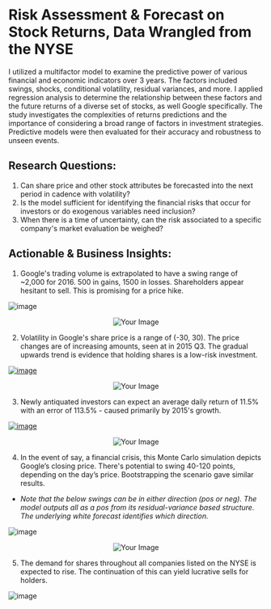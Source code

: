 # Risk Assessment & Forecast on Stock Returns, Data Wrangled from the NYSE
I utilized a multifactor model to examine the predictive power of various financial and economic indicators over 3 years. The factors included swings, shocks, conditional volatility, residual variances, and more. I applied regression analysis to determine the relationship between these factors and the future returns of a diverse set of stocks, as well Google specifically. The study investigates the complexities of returns predictions and the importance of considering a broad range of factors in investment strategies. Predictive models were then evaluated for their accuracy and robustness to unseen events.

## Research Questions:
1. Can share price and other stock attributes be forecasted into the next period in cadence with volatility?
2. Is the model sufficient for identifying the financial risks that occur for investors or do exogenous variables need inclusion?
3. When there is a time of uncertainty, can the risk associated to a specific company's market evaluation be weighed?

## Actionable & Business Insights:
1. Google's trading volume is extrapolated to have a swing range of ~2,000 for 2016. 500 in gains, 1500 in losses. Shareholders appear hesitant to sell. This is promising for a price hike.

![image](https://github.com/kinsiv/RiskAssessment_Forecast_Stocks/assets/89998643/9402680d-3df4-450d-8131-d03b66c8dd7c)

<div align="center">
    <img src="https://github.com/kinsiv/ProsperLoans_Analysis/assets/89998643/2ae8ad63-a12e-40d9-9d18-b593d13c7f01" alt="Your Image"/>
</div>

2. Volatility in Google's share price is a range of (-30, 30). The price changes are of increasing amounts, seen at in 2015 Q3. The gradual upwards trend is evidence that holding shares is a low-risk investment.

[![image](https://github.com/kinsiv/RiskAssessment_Forecast_Stocks/assets/89998643/96dd06e9-478d-488d-9a0d-eb2faf9425d7)](https://gyazo.com/3d48c449cd0ee1e872895a388cf4680f)


<div align="center">
    <img src="https://github.com/kinsiv/ProsperLoans_Analysis/assets/89998643/2ae8ad63-a12e-40d9-9d18-b593d13c7f01" alt="Your Image"/>
</div>

3. Newly antiquated investors can expect an average daily return of 11.5% with an error of 113.5% - caused primarily by 2015's growth.

[![image](https://github.com/kinsiv/RiskAssessment_Forecast_Stocks/assets/89998643/391f1dac-2aad-48ed-9cf0-2cb9de490a99)](https://gyazo.com/5dcfd7daaba7ea4333475cd98bf9656e)

<div align="center">
    <img src="https://github.com/kinsiv/ProsperLoans_Analysis/assets/89998643/2ae8ad63-a12e-40d9-9d18-b593d13c7f01" alt="Your Image"/>
</div>

4. In the event of say, a financial crisis, this Monte Carlo simulation depicts Google’s closing price. There's potential to swing 40-120 points, depending on the day’s price. Bootstrapping the scenario gave similar results.
* *Note that the below swings can be in either direction (pos or neg). The model outputs all as a pos from its residual-variance based structure. The underlying white forecast identifies which direction.*

![image](https://github.com/kinsiv/RiskAssessment_Forecast_Stocks/assets/89998643/7e6fcd5a-edaf-484d-bd76-96cac7ef5bd2)

<div align="center">
    <img src="https://github.com/kinsiv/ProsperLoans_Analysis/assets/89998643/2ae8ad63-a12e-40d9-9d18-b593d13c7f01" alt="Your Image"/>
</div>

5.  The demand for shares throughout all companies listed on the NYSE is expected to rise. The continuation of this can yield lucrative sells for holders.

![image](https://github.com/kinsiv/RiskAssessment_Forecast_Stocks/assets/89998643/8350ef09-3d61-4486-994b-f757225b4b44)
